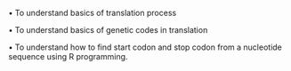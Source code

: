 •	To understand basics of  translation process

•	To understand basics of genetic codes in translation

•	To understand how to find start codon and stop codon from a nucleotide sequence using R programming.